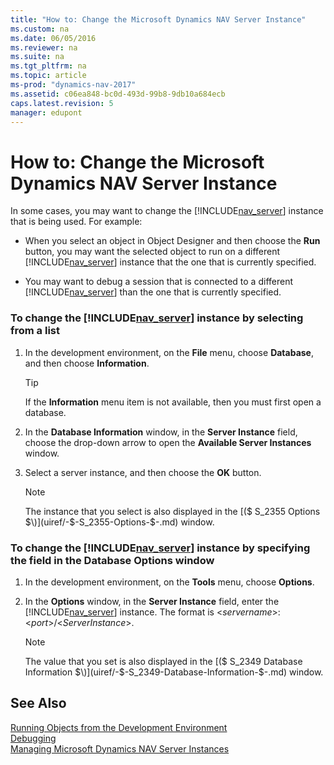 ```yaml
---
title: "How to: Change the Microsoft Dynamics NAV Server Instance"
ms.custom: na
ms.date: 06/05/2016
ms.reviewer: na
ms.suite: na
ms.tgt_pltfrm: na
ms.topic: article
ms-prod: "dynamics-nav-2017"
ms.assetid: c06ea848-bc0d-493d-99b8-9db10a684ecb
caps.latest.revision: 5
manager: edupont
---
```

# How to: Change the Microsoft Dynamics NAV Server Instance
In some cases, you may want to change the [!INCLUDE[nav_server](includes/nav_server_md.md)] instance that is being used. For example:  
  
-   When you select an object in Object Designer and then choose the **Run** button, you may want the selected object to run on a different [!INCLUDE[nav_server](includes/nav_server_md.md)] instance that the one that is currently specified.  
  
-   You may want to debug a session that is connected to a different [!INCLUDE[nav_server](includes/nav_server_md.md)] than the one that is currently specified.  
  
### To change the [!INCLUDE[nav_server](includes/nav_server_md.md)] instance by selecting from a list  
  
1.  In the development environment, on the **File** menu, choose **Database**, and then choose **Information**.  
  
    > [!TIP]  
    >  If the **Information** menu item is not available, then you must first open a database.  
  
2.  In the **Database Information** window, in the **Server Instance** field, choose the drop-down arrow to open the **Available Server Instances** window.  
  
3.  Select a server instance, and then choose the **OK** button.  
  
    > [!NOTE]  
    >  The instance that you select is also displayed in the [\($ S\_2355 Options $\)](uiref/-$-S_2355-Options-$-.md) window.  
  
### To change the [!INCLUDE[nav_server](includes/nav_server_md.md)] instance by specifying the field in the Database Options window  
  
1.  In the development environment, on the **Tools** menu, choose **Options**.  
  
2.  In the **Options** window, in the **Server Instance** field, enter the [!INCLUDE[nav_server](includes/nav_server_md.md)] instance. The format is \<*servername*>:\<*port*>/\<*ServerInstance*>.  
  
    > [!NOTE]  
    >  The value that you set is also displayed in the [\($ S\_2349 Database Information $\)](uiref/-$-S_2349-Database-Information-$-.md) window.  
  
## See Also  
 [Running Objects from the Development Environment](Running-Objects-from-the-Development-Environment.md)   
 [Debugging](Debugging.md)   
 [Managing Microsoft Dynamics NAV Server Instances](Managing-Microsoft-Dynamics-NAV-Server-Instances.md)